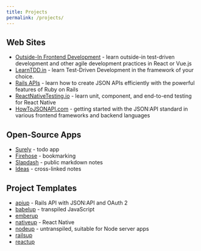 ```yaml
---
title: Projects
permalink: /projects/
---
```


## Web Sites

* [Outside-In Frontend Development](https://outsidein.dev) - learn outside-in test-driven development and other agile development practices in React or Vue.js
* [LearnTDD.in](https://learntdd.in) - learn Test-Driven Development in the framework of your choice.
* [Rails APIs](https://railsapi.codingitwrong.com) - learn how to create JSON APIs efficiently with the powerful features of Ruby on Rails
* [ReactNativeTesting.io](https://reactnativetesting.io) - learn unit, component, and end-to-end testing for React Native
* [HowToJSONAPI.com](https://howtojsonapi.com) - getting started with the JSON:API standard in various frontend frameworks and backend languages

## Open-Source Apps

* [Surely](https://github.com/CodingItWrong/surely-ember) - todo app
* [Firehose](https://github.com/CodingItWrong/firehose) - bookmarking
* [Slapdash](https://github.com/CodingItWrong/slapdash) - public markdown notes
* [Ideas](https://github.com/CodingItWrong/ideas-ember) - cross-linked notes

## Project Templates

* [apiup](https://github.com/CodingItWrong/apiup) - Rails API with JSON:API and OAuth 2
* [babelup](https://github.com/CodingItWrong/babelup) - transpiled JavaScript
* [emberup](https://github.com/CodingItWrong/emberup)
* [nativeup](https://github.com/CodingItWrong/nativeup) - React Native
* [nodeup](https://github.com/CodingItWrong/nodeup) - untranspiled, suitable for Node server apps
* [railsup](https://github.com/CodingItWrong/rails-template)
* [reactup](https://github.com/CodingItWrong/reactup)
